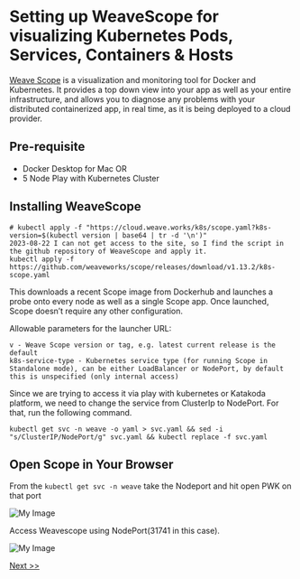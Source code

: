 # Setting up WeaveScope for visualizing Kubernetes Pods, Services, Containers & Hosts

[Weave Scope](https://www.weave.works/oss/scope/) is a visualization and monitoring tool for Docker and Kubernetes. It provides a top down view into your app as well as your entire infrastructure, and allows you to diagnose any problems with your distributed containerized app, in real time, as it is being deployed to a cloud provider.

## Pre-requisite

- Docker Desktop for Mac OR
- 5 Node Play with Kubernetes Cluster


## Installing WeaveScope

```
# kubectl apply -f "https://cloud.weave.works/k8s/scope.yaml?k8s-version=$(kubectl version | base64 | tr -d '\n')"
2023-08-22 I can not get access to the site, so I find the script in the github repository of WeaveScope and apply it.
kubectl apply -f https://github.com/weaveworks/scope/releases/download/v1.13.2/k8s-scope.yaml
```

This downloads a recent Scope image from Dockerhub and launches a probe onto every node as well as a single Scope app. 
Once launched, Scope doesn’t require any other configuration.

Allowable parameters for the launcher URL:

```
v - Weave Scope version or tag, e.g. latest current release is the default
k8s-service-type - Kubernetes service type (for running Scope in Standalone mode), can be either LoadBalancer or NodePort, by default this is unspecified (only internal access)
```

Since we are trying to access it via play with kubernetes or Katakoda platform, we need to change the service from ClusterIp to NodePort. For that, run the following command.

```
kubectl get svc -n weave -o yaml > svc.yaml && sed -i "s/ClusterIP/NodePort/g" svc.yaml && kubectl replace -f svc.yaml
```

## Open Scope in Your Browser


From the `kubectl get svc -n weave` take the Nodeport and hit open PWK on that port 


![My Image](https://raw.githubusercontent.com/collabnix/dockerlabs/master/kubernetes/workshop/weave-service.png)


Access Weavescope using NodePort(31741 in this case).

![My Image](https://raw.githubusercontent.com/collabnix/dockerlabs/master/kubernetes/workshop/Weave-UI.png)

[Next >>](https://collabnix.github.io/kubelabs/gke-setup.html)

